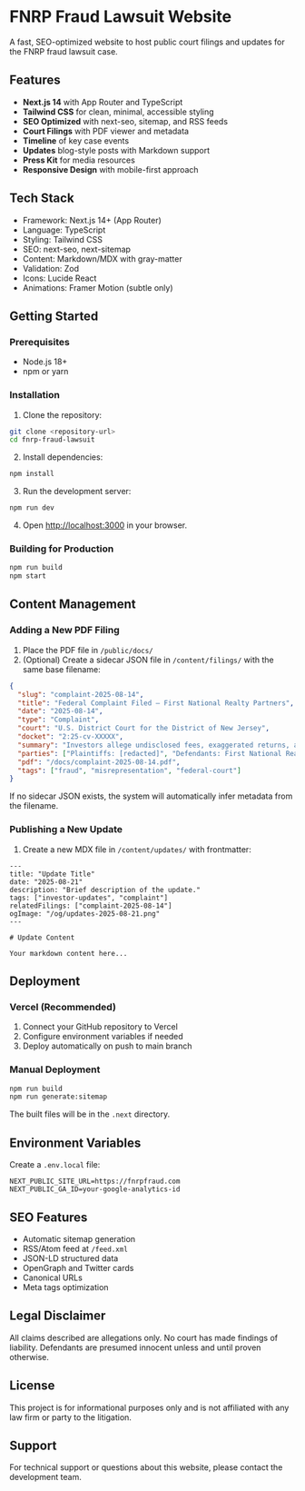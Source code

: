 # FNRP Fraud Lawsuit Website

A fast, SEO-optimized website to host public court filings and updates for the FNRP fraud lawsuit case.

## Features

- **Next.js 14** with App Router and TypeScript
- **Tailwind CSS** for clean, minimal, accessible styling
- **SEO Optimized** with next-seo, sitemap, and RSS feeds
- **Court Filings** with PDF viewer and metadata
- **Timeline** of key case events
- **Updates** blog-style posts with Markdown support
- **Press Kit** for media resources
- **Responsive Design** with mobile-first approach

## Tech Stack

- Framework: Next.js 14+ (App Router)
- Language: TypeScript
- Styling: Tailwind CSS
- SEO: next-seo, next-sitemap
- Content: Markdown/MDX with gray-matter
- Validation: Zod
- Icons: Lucide React
- Animations: Framer Motion (subtle only)

## Getting Started

### Prerequisites

- Node.js 18+ 
- npm or yarn

### Installation

1. Clone the repository:
```bash
git clone <repository-url>
cd fnrp-fraud-lawsuit
```

2. Install dependencies:
```bash
npm install
```

3. Run the development server:
```bash
npm run dev
```

4. Open [http://localhost:3000](http://localhost:3000) in your browser.

### Building for Production

```bash
npm run build
npm start
```

## Content Management

### Adding a New PDF Filing

1. Place the PDF file in `/public/docs/`
2. (Optional) Create a sidecar JSON file in `/content/filings/` with the same base filename:

```json
{
  "slug": "complaint-2025-08-14",
  "title": "Federal Complaint Filed – First National Realty Partners",
  "date": "2025-08-14",
  "type": "Complaint",
  "court": "U.S. District Court for the District of New Jersey",
  "docket": "2:25-cv-XXXXX",
  "summary": "Investors allege undisclosed fees, exaggerated returns, and use of affiliates to funnel investor funds.",
  "parties": ["Plaintiffs: [redacted]", "Defendants: First National Realty Partners, LLC, et al."],
  "pdf": "/docs/complaint-2025-08-14.pdf",
  "tags": ["fraud", "misrepresentation", "federal-court"]
}
```

If no sidecar JSON exists, the system will automatically infer metadata from the filename.

### Publishing a New Update

1. Create a new MDX file in `/content/updates/` with frontmatter:

```mdx
---
title: "Update Title"
date: "2025-08-21"
description: "Brief description of the update."
tags: ["investor-updates", "complaint"]
relatedFilings: ["complaint-2025-08-14"]
ogImage: "/og/updates-2025-08-21.png"
---

# Update Content

Your markdown content here...
```

## Deployment

### Vercel (Recommended)

1. Connect your GitHub repository to Vercel
2. Configure environment variables if needed
3. Deploy automatically on push to main branch

### Manual Deployment

```bash
npm run build
npm run generate:sitemap
```

The built files will be in the `.next` directory.

## Environment Variables

Create a `.env.local` file:

```env
NEXT_PUBLIC_SITE_URL=https://fnrpfraud.com
NEXT_PUBLIC_GA_ID=your-google-analytics-id
```

## SEO Features

- Automatic sitemap generation
- RSS/Atom feed at `/feed.xml`
- JSON-LD structured data
- OpenGraph and Twitter cards
- Canonical URLs
- Meta tags optimization

## Legal Disclaimer

All claims described are allegations only. No court has made findings of liability. Defendants are presumed innocent unless and until proven otherwise.

## License

This project is for informational purposes only and is not affiliated with any law firm or party to the litigation.

## Support

For technical support or questions about this website, please contact the development team.
